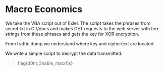# Macro Economics

We take the VBA script out of Exlel. The script takes the phrases from secret.txt in C://docs and makes GET requests to the web server with hex strings from these phrases and gets the key for XOR encryption.

From traffic dump we understand where key and ciphertext are located.

We write a simple script to decrypt the data transmitted.

> flag{d0nt_3nable_macr0s}
